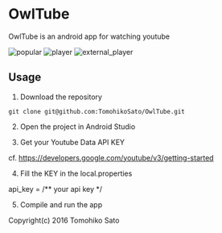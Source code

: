 # OwlTube
OwlTube is an android app for watching youtube

![popular](https://user-images.githubusercontent.com/1159005/27005767-5b285468-4e60-11e7-9a73-082aecac8fc3.png)
![player](https://user-images.githubusercontent.com/1159005/27005768-5b2bad98-4e60-11e7-9108-486faa8595ed.png)
![external_player](https://user-images.githubusercontent.com/1159005/27005766-5b231c50-4e60-11e7-92da-ea21ed02b3a2.png)

## Usage

1) Download the repository

``` git clone git@github.com:TomohikoSato/OwlTube.git ```

2) Open the project in Android Studio

3) Get your Youtube Data API KEY

cf. https://developers.google.com/youtube/v3/getting-started

4) Fill the KEY in the local.properties

api_key = /** your api key */

5) Compile and run the app


Copyright(c) 2016 Tomohiko Sato
